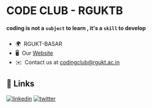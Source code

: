 
# CODE CLUB - RGUKTB




#### coding is not a ``subject`` to learn , it's a ``skill`` to develop 



### 
* 🌍  RGUKT-BASAR 
* 🖥️  Our [Website](https://codeclub-rguktb.github.io/)
* ✉️  Contact us at [codingclub@rgukt.ac.in](mailto:codingclub@rgukt.ac.in)


## 🔗 Links
[![linkedin](https://img.shields.io/badge/linkedin-0A66C2?style=for-the-badge&logo=linkedin&logoColor=white)](https://www.linkedin.com/in/code-club-80311224b/)
[![twitter](https://img.shields.io/badge/twitter-1DA1F2?style=for-the-badge&logo=twitter&logoColor=white)](https://twitter.com/codeclub_rguktB)

